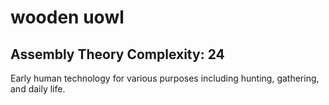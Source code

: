 # wooden uowl

## Assembly Theory Complexity: 24
Early human technology for various purposes including hunting, gathering, and daily life.
